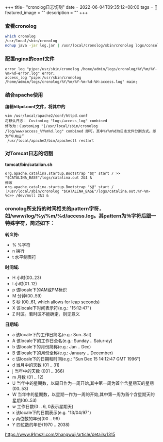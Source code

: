 +++ 
title= "cronolog日志切割"
date = 2022-06-04T09:35:12+08:00
tags = []
featured_image = ""
description = ""
+++

### 查看cronolog
``` bash
which cronolog
/usr/local/sbin/cronolog
nohup java -jar log.jar | /usr/local/cronolog/sbin/cronolog logs/console-%Y-%m-%d.out &
```

### 配置nginx的conf文件
```
error_log "pipe:/usr/sbin/cronolog /home/admin/logs/cronolog/%Y/%m/%Y-%m-%d-error.log" error;
access_log "pipe:/usr/sbin/cronolog /home/admin/logs/cronolog/%Y/%m/%Y-%m-%d-%H-access.log" main;
```

### 结合apache使用
**编辑httpd.conf文件，将其中的**
```
vim /usr/local/apache2/conf/httpd.conf
将默认日志： CustomLog "logs/access_log" combined
修改为：CustomLog "|/usr/local/sbin/cronolog /log/www/access_%Y%m%d.log" combined 即可。其中%Y%m%d为日志文件分割方式，即为“年月日”
 /usr/local/apache2/bin/apachectl restart
```

### 对Tomcat日志的切割
**tomcat/bin/catalian.sh**
```
org.apache.catalina.startup.Bootstrap "$@" start / >> "$CATALINA_BASE"/logs/catalina.out 2&1 &
修改
org.apache.catalina.startup.Bootstrap "$@" start / |/usr/local/sbin/cronolog "$CATALINA_BASE"/logs/catalina.out.%Y-%m-%d>> /dev/null 2&1 &
```


### cronolog所支持的时间相关的pattern字符，如/www/log/%y/%m/%d/access.log。其pattern为％字符后跟一特殊字符，简述如下：
**转义符:** 
* %    %字符
* n    换行
* t    水平制表符

**时间域:** 
* H    小时(00..23)
* I    小时(01..12)
* p    该locale下的AM或PM标识
* M    分钟(00..59)
* S    秒 (00..61, which allows for leap seconds)
* X    该locale下时间表示符(e.g.: "15:12:47")
* Z    时区。若时区不能确定，则无意义

**日期域:**  
* a    该locale下的工作日简名(e.g.: Sun..Sat)
* A    该locale下的工作日全名(e.g.: Sunday ..  Satur-ay)
* b    该locale下的月份简称(e.g.: Jan .. Dec)
* B    该locale下的月份全称(e.g.:  January .. December)
* c    该locale下的日期和时间(e.g.: "Sun Dec 15  14:12:47 GMT 1996")
* d    当月中的天数 (01 .. 31)
* j    当年中的天数 (001 .. 366)
* m    月数 (01 .. 12)
* U    当年中的星期数，以周日作为一周开始,其中第一周为首个含星期天的星期(00..53)
* W    当年中的星期数，以星期一作为一周的开始,其中第一周为首个含星期天的星期(00..53)
* w    工作日数(0 .. 6, 0表示星期天)
* x    该locale下的日期表示(e.g. "13/04/97")
* y    两位数的年份(00 .. 99)
* Y    四位数的年份(1970 .. 2038)

https://www.91mszl.com/zhangwuji/article/details/1315